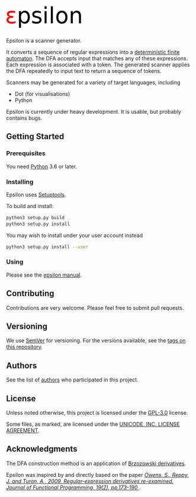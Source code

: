 # ![εpsilon](logo.png)

Epsilon is a scanner generator.

It converts a sequence of regular expressions into a
[deterministic finite automaton](https://en.wikipedia.org/wiki/Deterministic_finite_automaton).
The DFA accepts input that matches any of these expressions.
Each expression is associated with a token.
The generated scanner applies the DFA repeatedly to input text to 
return a sequence of tokens.

Scanners may be generated for a variety of target languages, including
- Dot (for visualisations)
- Python

Epsilon is currently under heavy development.
It is usable, but probably contains bugs.

## Getting Started

### Prerequisites

You need [Python](https://www.python.org/) 3.6 or later.

### Installing

Epsilon uses [Setuptools](https://en.wikipedia.org/wiki/Setuptools).

To build and install:
```sh
python3 setup.py build
python3 setup.py install
```

You may wish to install under your user account instead
```sh
python3 setup.py install --user
```

### Using

Please see the [epsilon manual](MANUAL.md).

## Contributing

Contributions are very welcome. Please feel free to submit pull requests.

## Versioning

We use [SemVer](http://semver.org/) for versioning.
For the versions available, see the
[tags on this repository](https://github.com/MichaelPaddon/epsilon/tags). 

## Authors

See the list of [authors](AUTHORS) who participated in this project.

## License

Unless noted otherwise, this project is licensed
under the [GPL-3.0](LICENSE/gpl-3.0.txt) license.

Some files, as marked, are licensed under the
[UNICODE, INC. LICENSE AGREEMENT](LICENSE/unicode.txt).

## Acknowledgments

The DFA construction method is an application of
[Brzozowski derivatives](https://en.wikipedia.org/wiki/Brzozowski_derivative).

Epsilon was inspired by and directly based on the paper
[_Owens, S., Reppy, J. and Turon, A., 2009.
Regular-expression derivatives re-examined.
Journal of Functional Programming, 19(2), pp.173-190_
](https://www.cl.cam.ac.uk/~so294/documents/jfp09.pdf).
